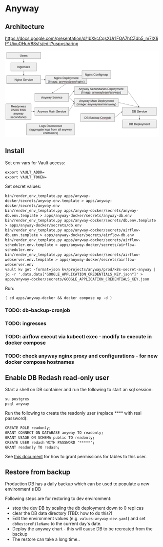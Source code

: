 # Anyway

## Architecture

https://docs.google.com/presentation/d/1bXkcCgsXUr1FQA7hCZdb5_m7IXIiP1UixuOHuV88sfs/edit?usp=sharing

![](image.png)

## Install

Set env vars for Vault access:

```
export VAULT_ADDR=
export VAULT_TOKEN=
```

Set secret values:

```
bin/render_env_template.py apps/anyway-docker/secrets/anyway.env.template > apps/anyway-docker/secrets/anyway.env
bin/render_env_template.py apps/anyway-docker/secrets/anyway-db.env.template > apps/anyway-docker/secrets/anyway-db.env
bin/render_env_template.py apps/anyway-docker/secrets/db.env.template > apps/anyway-docker/secrets/db.env
bin/render_env_template.py apps/anyway-docker/secrets/airflow-db.env.template > apps/anyway-docker/secrets/airflow-db.env
bin/render_env_template.py apps/anyway-docker/secrets/airflow-scheduler.env.template > apps/anyway-docker/secrets/airflow-scheduler.env
bin/render_env_template.py apps/anyway-docker/secrets/airflow-webserver.env.template > apps/anyway-docker/secrets/airflow-webserver.env
vault kv get -format=json kv/projects/anyway/prod/k8s-secret-anyway | jq -r '.data.data["GOOGLE_APPLICATION_CREDENTIALS_KEY.json"]' > apps/anyway-docker/secrets/GOOGLE_APPLICATION_CREDENTIALS_KEY.json
```

Run:

```
( cd apps/anyway-docker && docker compose up -d )
```

### TODO: db-backup-cronjob
### TODO: ingresses
### TODO: airflow execut via kubectl exec - modify to execute in docker compose
### TODO: check anyway nginx proxy and configurations - for new docker compose hostnames

## Enable DB Redash read-only user

Start a shell on DB container and run the following to start an sql session:

```
su postgres
psql anyway
```

Run the following to create the readonly user (replace **** with real password):

```
CREATE ROLE readonly;
GRANT CONNECT ON DATABASE anyway TO readonly;
GRANT USAGE ON SCHEMA public TO readonly;
CREATE USER redash WITH PASSWORD '*****';
GRANT readonly TO redash;
```

See [this document](https://github.com/hasadna/anyway/blob/dev/docs/REDASH.md) for how to grant permissions for tables to this user.

## Restore from backup

Production DB has a daily backup which can be used to populate a new environment's DB

Following steps are for restoring to dev environment:

* stop the dev DB by scaling the db deployment down to 0 replicas
* clear the DB data directory (TBD: how to do this?)
* Edit the environment values (e.g. `values-anyway-dev.yaml`) and set `dbRestoreFileName` to the current day's date.
* Deploy the anyway chart - this will cause DB to be recreated from the backup
* The restore can take a long time..
